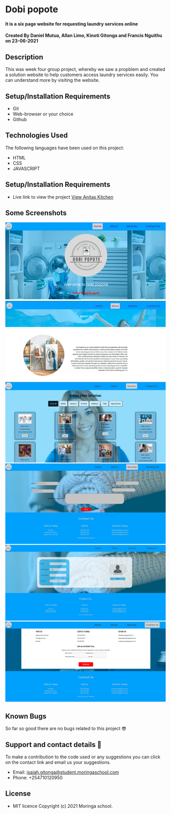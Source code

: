 # Dobi popote
#### It is a six page website for requesting laundry services online
#### Created By Daniel Mutua, Allan Limo, Kinoti Gitonga and Francis Nguithu on 23-06-2021
## Description
This was week four group project, whereby we saw a propblem and created a solution website to help customers access laundry services easily. You can understand more by visiting the website.
## Setup/Installation Requirements
* Git
* Web-browser or your choice
* Github
## Technologies Used
 The following languages have been used on this project:
 * HTML
 * CSS
 * JAVASCRIPT

## Setup/Installation Requirements

* Live link to view the project <a href="#">View Anitas Kitchen</a>
## Some Screenshots
<img src="./assets/1.png" alt="screenshot" />
<img src="./assets/2.png" alt="screenshot" />
<img src="./assets/3.png" alt="screenshot" />
<img src="./assets/4.png" alt="screenshot" />
<img src="./assets/5.png" alt="screenshot" />
<img src="./assets/6.png" alt="screenshot" />

## Known Bugs
 So far so good there are no bugs related to this project 😎
## Support and contact details 🙂
To make a contribution to the code used or any suggestions you can click on the contact link and email us your suggestions.
* Email: isaiah.gitonga@student.moringaschool.com
* Phone: +254710120950
## License
* MIT licence Copyright (c) 2021 Moringa school.